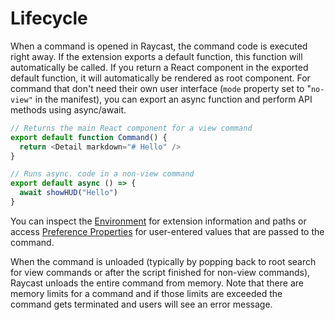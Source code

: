 # Lifecycle

When a command is opened in Raycast, the command code is executed right away. If the extension exports a default function, this function will automatically be called. If you return a React component in the exported default function, it will automatically be rendered as root component. For command that don't need their own user interface (`mode` property set to "`no-view"` in the manifest), you can export an async function and perform API methods using async/await.

```typescript
// Returns the main React component for a view command
export default function Command() {
  return <Detail markdown="# Hello" />
}
```

```typescript
// Runs async. code in a non-view command
export default async () => {
  await showHUD("Hello")
}
```

You can inspect the [Environment](../api-reference/environment.md) for extension information and paths or access [Preference Properties](../api-reference/preferences.md) for user-entered values that are passed to the command.

When the command is unloaded (typically by popping back to root search for view commands or after the script finished for non-view commands), Raycast unloads the entire command from memory. Note that there are memory limits for a command and if those limits are exceeded the command gets terminated and users will see an error message.
